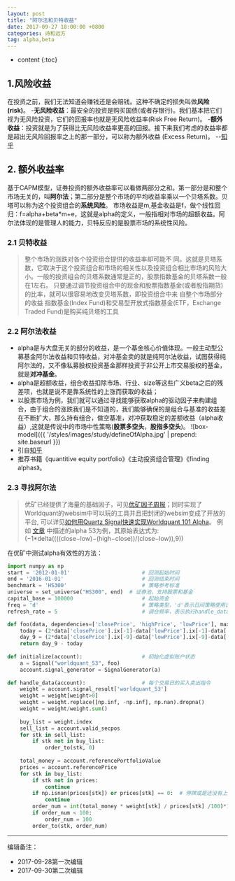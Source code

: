 ```yaml
---
layout: post
title: "阿尔法和贝特收益"
date: 2017-09-27 18:00:00 +0800 
categories: 诗和远方
tag: alpha,beta
---
```

* content
{:toc}

<!-- more -->
## 1.风险收益
在投资之前，我们无法知道会赚钱还是会赔钱。这种不确定的损失叫做**风险(risk)**。
-**无风险收益**：最安全的投资是购买国债(或者存银行)。我们基本把它们视为无风险投资，它们的回报率也就是无风险收益率(Risk Free Return)。
-**额外收益**：投资就是为了获得比无风险收益率更高的回报。接下来我们考虑的收益率都是超出无风险回报率之上的那一部分，可以称为额外收益 (Excess Return)。
--[知乎](https://www.zhihu.com/question/23543972)

## 2. 额外收益率
基于CAPM模型，证券投资的额外收益率可以看做两部分之和。第一部分是和整个市场无关的，叫**阿尔法**；第二部分是整个市场的平均收益率乘以一个贝塔系数。贝塔可以称为这个投资组合的**系统风险**。
市场收益是m,基金收益是f，做个线性回归：f=alpha+beta*m+e，这就是alpha的定义，一般指相对市场的超额收益。阿尔法体现的是管理人的能力，贝特反应的是股票市场的系统性风险。

### 2.1 贝特收益
> 整个市场的涨跌对各个投资组合提供的收益率却可能不 同。这就是贝塔系数，它取决于这个投资组合和市场的相关性以及投资组合相比市场的风险大小。一般的投资组合的贝塔系数通常是正的，股票指数基金的贝塔系数一般在1左右。
> 只要通过调节投资组合中的现金和股票指数基金(或者股指期货)的比率，就可以很容易地改变贝塔系数，即投资组合中来 自整个市场部分的收益
> 指数基金(Index Fund)和交易型开放式指数基金(ETF，Exchange Traded Fund)是购买纯贝塔的工具


### 2.2 阿尔法收益
+ alpha是与大盘无关的部分的收益，是一个基金核心价值体现。一般主动型公募基金阿尔法收益和贝特收益，对冲基金卖的就是纯阿尔法收益，试图获得纯阿尔法的，又不像私募股权投资基金那样投资于非公开上市交易股权的基金，就是**对冲基金**。
+ alpha是超额收益，组合收益扣除市场、行业、size等这些广义beta之后的残差项，也就是说不是靠系统性的上涨而获取的收益；
+ 以股票市场为例，我们就可以通过寻找能够获取alpha的驱动因子来构建组合，由于组合的涨跌我们是不知道的，我们能够确保的是组合与基准的收益差在不断扩大，那么持有组合，做空基准，对冲获取稳定的差额收益（alpha收益）,这就是传说中的市场中性策略(**股票多空头**，**股指多空头**)。
![box-model]({{ '/styles/images/study/defineOfAlpha.jpg' | prepend: site.baseurl }})
+ 引自[知乎](https://www.zhihu.com/question/23543972/answer/102596255)
+ 推荐书籍《quantitive equity portfolio》《主动投资组合管理》《finding alphas》。
 
### 2.3 寻找阿尔法

> 优矿已经提供了海量的基础因子，可见[优矿因子周报](https://uqer.io/community/share/57425e58228e5b86a71fd0c3)；同时实现了Worldquant的websim中可以玩的工具并且把封闭的websim变成了开放的平台, 可以详见[如何用Quartz Signal快速实现Worldquant 101 Alpha](https://uqer.io/community/share/56e7d803228e5b887de50afe)。
例如 [文章](http://papers.ssrn.com/sol3/Papers.cfm?abstract_id=2701346) 中描述的alpha 53为例，其原始表达式为:
> (−1*delta((((close−low)−(high−close))/(close−low)),9))


在优矿中测试alpha有效性的方法：

``` python
import numpy as np
start = '2012-01-01'                       # 回测起始时间
end = '2016-01-01'                         # 回测结束时间
benchmark = 'HS300'                        # 策略参考标准
universe = set_universe("HS300", end)  # 证券池，支持股票和基金
capital_base = 100000                      # 起始资金
freq = 'd'                                 # 策略类型，'d'表示日间策略使用日线回测，'m'表示日内策略使用分钟线回测
refresh_rate = 5                           # 调仓频率，表示执行handle_data的时间间隔，若freq = 'd'时间间隔的单位为交易日，若freq = 'm'时间间隔为分钟

def foo(data, dependencies=['closePrice', 'highPrice', 'lowPrice'], max_window=9):
    today = (2*data['closePrice'].ix[-1]-data['lowPrice'].ix[-1]-data['highPrice'].ix[-1])/(data['closePrice'].ix[-1]-data['lowPrice'].ix[-1])
    day_9 = (2*data['closePrice'].ix[-9]-data['lowPrice'].ix[-9]-data['highPrice'].ix[-9])/(data['closePrice'].ix[-9]-data['lowPrice'].ix[-9])
    return day_9 - today
    
def initialize(account):                   # 初始化虚拟账户状态
    a = Signal("worldquant_53", foo)
    account.signal_generator = SignalGenerator(a)
    
def handle_data(account):                  # 每个交易日的买入卖出指令
    weight = account.signal_result['worldquant_53']
    weight = weight[weight>0]
    weight = weight.replace([np.inf, -np.inf], np.nan).dropna()
    weight = weight/weight.sum()
    
    buy_list = weight.index
    sell_list = account.valid_secpos
    for stk in sell_list:
        if stk not in buy_list:
            order_to(stk, 0)
        
    total_money = account.referencePortfolioValue
    prices = account.referencePrice 
    for stk in buy_list:
        if stk not in prices:
            continue
        if np.isnan(prices[stk]) or prices[stk] == 0:  # 停牌或是还没有上市等原因不能交易
            continue
        order_num = int(total_money * weight[stk] / prices[stk] /100)*100
        if order_num < 100:
            order_num = 100
        order_to(stk, order_num)
```

---

编辑备注：

+ 2017-09-28第一次编辑
+ 2017-09-30第二次编辑